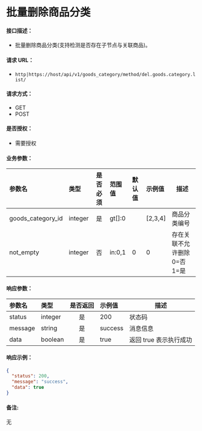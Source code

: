 # 批量删除商品分类

#### 接口描述：
- 批量删除商品分类(支持检测是否存在子节点与关联商品)。

#### 请求 URL：
- `http|https://host/api/v1/goods_category/method/del.goods.category.list/`

#### 请求方式：
- GET
- POST

#### 是否授权：
- 需要授权

#### 业务参数：
|参数名|类型|是否必须|范围值|默认值|示例值|描述|
|:----|:---|:---:|:-----|:-----|:-----|-----|
|goods_category_id |integer |是 |gt[]:0 | |[2,3,4] |商品分类编号 |
|not_empty |integer |否 |in:0,1 |0 |0 |存在关联不允许删除 0=否 1=是 |

#### 响应参数：
|参数名|类型|是否返回|示例值|描述|
|:-----|:-----|:---:|:-----|-----|
|status |integer |是 |200 |状态码 |
|message |string |是 |success |消息信息 |
|data |boolean |是 |true |返回 true 表示执行成功 |

#### 响应示例：
```json
{
  "status": 200,
  "message": "success",
  "data": true
}
```

#### 备注:
无